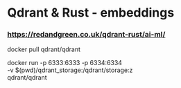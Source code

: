 # Qdrant & Rust - embeddings
### https://redandgreen.co.uk/qdrant-rust/ai-ml/

  docker pull qdrant/qdrant

  docker run -p 6333:6333 -p 6334:6334 \
    -v $(pwd)/qdrant_storage:/qdrant/storage:z \
    qdrant/qdrant
    

